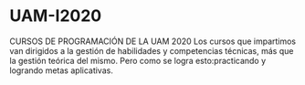 # UAM-I2020
CURSOS DE PROGRAMACIÓN DE LA UAM 2020
Los cursos que impartimos van dirigidos a la gestión de habilidades y competencias técnicas, más que la gestión teórica del mismo. Pero como se logra esto:practicando y logrando metas aplicativas. 
